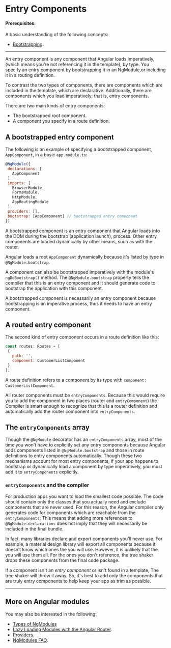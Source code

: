 # Entry Components

#### Prerequisites:

A basic understanding of the following concepts:
* [Bootstrapping](guide/bootstrapping).

<hr />

An entry component is any component that Angular loads imperatively, (which means you’re not referencing it in the template), by type. You specify an entry component by bootstrapping it in an NgModule,or  including it in a routing definition.

<div class="alert is-helpful">

To contrast the two types of components, there are components which are included in the template, which are declarative.  Additionally, there are  components which you load imperatively; that is, entry components.

</div>


There are two main kinds of entry components:

* The bootstrapped root component.
* A component you specify in a route definition.


## A bootstrapped entry component


The following is an example of specifying a bootstrapped component,
`AppComponent`, in a basic `app.module.ts`:

```javascript
@NgModule({
 declarations: [
   AppComponent
 ],
 imports: [
   BrowserModule,
   FormsModule,
   HttpModule,
   AppRoutingModule
 ],
 providers: [],
 bootstrap: [AppComponent] // bootstrapped entry component
})
```
A bootstrapped component is an entry component
that Angular loads into the DOM during the bootstrap (application launch), process.
Other entry components are loaded dynamically by other means, such as with the router.

Angular loads a root `AppComponent` dynamically because it's listed by type in `@NgModule.bootstrap`.

<div class="alert is-helpful">

A component can also be bootstrapped imperatively with the module's `ngDoBootstrap()` method.
The `@NgModule.bootstrap` property tells the compiler that this is an entry component and
it should generate code to bootstrap the application with this component.

</div>


A bootstrapped component is necessarily an entry component because bootstrapping is an imperative process, thus it needs to have an entry component.

## A routed entry component


The second kind of entry component occurs in a route definition like
this:

```javascript
const routes: Routes = [
 {
   path: '',
   component: CustomerListComponent
 }
];
```

A route definition refers to a component by its type with `component: CustomerListComponent`.

All router components must be `entryComponents`. Because this would require you to add the component in two places (router and `entryComponent`) the Compiler is smart enough to recognize that this is a router definition and automatically add the router component into `entryComponents`.


## The `entryComponents` array

Though the `@NgModule` decorator has an `entryComponents` array, most of the time
you won't have to explicitly set any entry components because Angular adds components listed in `@NgModule.bootstrap` and those in route definitions to entry components automatically. Though these two mechanisms account for most entry components, if your app happens to bootstrap or dynamically load a component by type imperatively,
you must add it to `entryComponents` explicitly.

### `entryComponents` and the compiler

For production apps you want to load the smallest code possible.
The code should contain only the classes that you actually need and
exclude components that are never used. For this reason, the Angular compiler only generates code for components which are reachable from the `entryComponents`; This means that adding more references to `@NgModule.declarations` does not imply that they will necessarily be included in the final bundle.

In fact, many libraries declare and export components you'll never use.
For example, a material design library will export all components because it doesn’t know which ones the you will use. However, it is unlikely that the you will use them all.
For the ones you don't reference, the tree shaker drops these components from the final code package.

If a component isn't an _entry component_ or isn't found in a template,
The tree shaker will throw it away. So, it's best to add only the components that are truly entry components to help keep your app
as trim as possible.


<hr />

## More on Angular modules

You may also be interested in the following:
* [Types of NgModules](guide/module-types)
* [Lazy Loading Modules with the Angular Router](guide/lazy-loading-ngmodules).
* [Providers](guide/providers).
* [NgModules FAQ](guide/ngmodule-faq).




